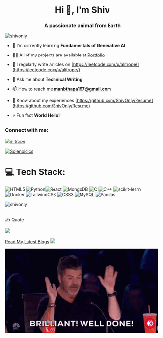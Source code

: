 <h1 align="center">Hi 👋, I'm Shiv </h1>
<h3 align="center">A passionate animal from Earth</h3>

<p align="left"> <img src="https://komarev.com/ghpvc/?username=shivonly&label=Profile%20views&color=0e75b6&style=flat" alt="shivonly" /> </p>

- 🌱 I’m currently learning **Fundamentals of Generative AI**

- 👨‍💻 All of my projects are available at [Portfolio](https://shivonly.github.io/Portfolio/)

- 📝 I regularly write articles on [https://leetcode.com/u/alitrope/](https://leetcode.com/u/alitrope/)

- 💬 Ask me about **Technical Writing**

- 📫 How to reach me **manbthapa197@gmail.com**

- 📄 Know about my experiences [https://github.com/ShivOnly/Resume](https://github.com/ShivOnly/Resume)

- ⚡ Fun fact **World Hello!**

<h3 align="left">Connect with me:</h3>
<p align="left">
<a href="https://www.leetcode.com/alitrope" target="blank"><img align="center" src="https://raw.githubusercontent.com/rahuldkjain/github-profile-readme-generator/master/src/images/icons/Social/leet-code.svg" alt="alitrope" height="30" width="40" /></a></p>
<p align="left">
  <a href="https://www.reddit.com/user/Solenoidics/" target="blank">
    <img align="center" src="https://raw.githubusercontent.com/rahuldkjain/github-profile-readme-generator/master/src/images/icons/Social/reddit.svg" 
         alt="Solenoidics" height="30" width="40" />
  </a>
</p>


# 💻 Tech Stack:
![HTML5](https://img.shields.io/badge/html5-%23E34F26.svg?style=for-the-badge&logo=html5&logoColor=white)  ![Python](https://img.shields.io/badge/python-3670A0?style=for-the-badge&logo=python&logoColor=ffdd54)![React](https://img.shields.io/badge/react-%2320232a.svg?style=for-the-badge&logo=react&logoColor=%2361DAFB) ![MongoDB](https://img.shields.io/badge/MongoDB-%234ea94b.svg?style=for-the-badge&logo=mongodb&logoColor=white) ![C](https://img.shields.io/badge/c-%2300599C.svg?style=for-the-badge&logo=c&logoColor=white) ![C++](https://img.shields.io/badge/c++-%2300599C.svg?style=for-the-badge&logo=c%2B%2B&logoColor=white) ![scikit-learn](https://img.shields.io/badge/scikit--learn-%23F7931E.svg?style=for-the-badge&logo=scikit-learn&logoColor=white) ![Docker](https://img.shields.io/badge/docker-%230db7ed.svg?style=for-the-badge&logo=docker&logoColor=white) ![TailwindCSS](https://img.shields.io/badge/tailwindcss-%2338B2AC.svg?style=for-the-badge&logo=tailwind-css&logoColor=white) ![CSS3](https://img.shields.io/badge/css3-%231572B6.svg?style=for-the-badge&logo=css3&logoColor=white) ![MySQL](https://img.shields.io/badge/mysql-4479A1.svg?style=for-the-badge&logo=mysql&logoColor=white) ![Pandas](https://img.shields.io/badge/pandas-%23150458.svg?style=for-the-badge&logo=pandas&logoColor=white)



<p><img align="center" src="https://github-readme-stats.vercel.app/api/top-langs?username=shivonly&show_icons=true&locale=en&layout=compact" alt="shivonly" /></p><!-- Proudly created with GPRM ( https://gprm.itsvg.in ) -->

<br>
✍️ Quote



![](https://quotes-github-readme.vercel.app/api?type=horizontal&theme=radical)



[Read My Latest Blogs](https://leetcode.com/discuss/post/7130792/important-subreddits-to-follow-for-becom-x5r5/)
[![](https://visitcount.itsvg.in/api?id=ShivOnly&icon=0&color=0)](https://visitcount.itsvg.in)

<!-- Proudly created with GPRM ( https://gprm.itsvg.in ) -->

![Coding GIF](./tenor.gif)



